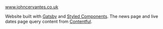www.johncervantes.co.uk

Website built with [Gatsby](https://www.gatsbyjs.com/) and [Styled Components](https://styled-components.com/). The news page and live dates page query content from [Contentful](https://www.contentful.com/).
